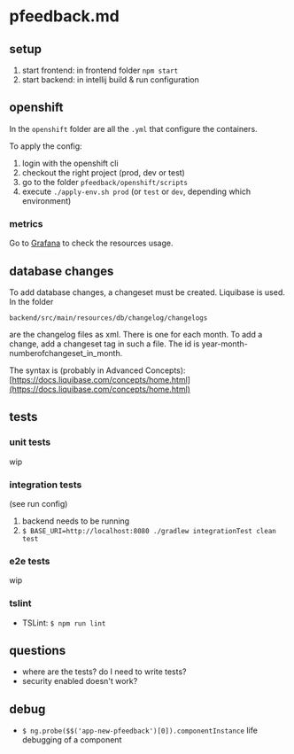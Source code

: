 # pfeedback.md

## setup
1. start frontend: in frontend folder `npm start`
2. start backend: in intellij build & run configuration


## openshift
In the `openshift` folder are all the `.yml` that configure the containers.

To apply the config:
1. login with the openshift cli
2. checkout the right project (prod, dev or test)
3. go to the folder `pfeedback/openshift/scripts`
4. execute `./apply-env.sh prod` (or `test` or `dev`, depending which environment)


### metrics
Go to [Grafana](https://grafana.puzzle.ch/d/85a562078cdf77779eaa1add43ccec1e/k8s-compute-resources-namespace?orgId=1&refresh=10s&var-datasource=prometheus-k8s-cloudscale&var-namespace=pitc-pfeedback-test) to check the resources usage.

## database changes
To add database changes, a changeset must be created. Liquibase is used.
In the folder

`backend/src/main/resources/db/changelog/changelogs`

are the changelog files as xml. There is one for each month. To add a change, add a changeset tag in such a file. The id is year-month-numberofchangeset_in_month.

The syntax is (probably in Advanced Concepts): [https://docs.liquibase.com/concepts/home.html](https://docs.liquibase.com/concepts/home.html)

## tests
### unit tests
wip
### integration tests
(see run config)
1. backend needs to be running
2. `$ BASE_URI=http://localhost:8080 ./gradlew integrationTest clean test`

### e2e tests
wip
### tslint
- TSLint: `$ npm run lint`

## questions
-  where are the tests? do I need to write tests?
- security enabled doesn't work?

## debug
- `$ ng.probe($$('app-new-pfeedback')[0]).componentInstance` life debugging of a component

